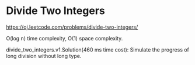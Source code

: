 Divide Two Integers
======================

https://oj.leetcode.com/problems/divide-two-integers/

O(log n) time complexity, O(1) space complexity.

divide_two_integers.v1.Solution(460 ms time cost): Simulate the progress of long division without long type.